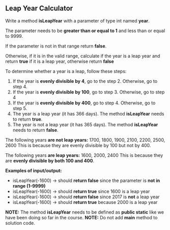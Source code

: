 ## Leap Year Calculator

Write a method **isLeapYear** with a parameter of type int named **year**.

The parameter needs to be **greater than or equal to 1** and less than
or equal to 9999.

If the parameter is not in that range return **false**.

Otherwise, if it is in the valid range, calculate if the year is a leap
year and return **true** if it is a leap year, otherwise return **false**

To determine whether a year is a leap, follow these steps:

1. If the year is **evenly divisible by 4**, go to the step 2. Otherwise,
   go to step 4.
2. If the year is **evenly divisible by 100**, go to step 3. Otherwise,
   go to step 4
3. If the year is **evenly divisible by 400**, go to step 4. Otherwise,
   go to step 5.
4. The year is a leap year (it has 366 days). The method **isLeapYear**
   needs to return **true**.
5. The year is not a leap year (it has 365 days). The method **isLeapYear**
   needs to return **false**.

The following years **are not leap years:**
1700, 1800, 1900, 2100, 2200, 2500, 2600
This is because they are evenly divisible by 100 but not by 400.

The following years **are leap years:**
1600, 2000, 2400
This is because they are **evenly divisible by both 100 and 400**.

**Examples of input/output:**

- isLeapYear(-1600) -> should **return false** since the parameter is
  **not in range (1-9999)**
- isLeapYear(-1600) -> should **return true** since 1600 is a leap year
- isLeapYear(-1600) -> should **return false** since 2017 is **not** a leap year
- isLeapYear(-1600) -> should **return true** because 2000 is a leap year

**NOTE:** The method **isLeapYear** needs to be defined as **public static** like
we have been doing so far in the course.
**NOTE:** Do not add **main** method to solution code.
